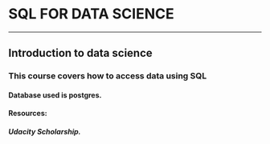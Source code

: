 # SQL FOR DATA SCIENCE
---

## Introduction to data science

### This course covers how to access data using SQL

#### Database used is postgres.

#### Resources:

##### Udacity Scholarship.
